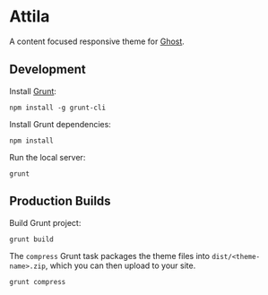 # Attila

A content focused responsive theme for [Ghost](https://github.com/tryghost/ghost/).

## Development

Install [Grunt](https://gruntjs.com/getting-started/):

    npm install -g grunt-cli

Install Grunt dependencies:

    npm install

Run the local server:

    grunt

## Production Builds

Build Grunt project:

    grunt build

The `compress` Grunt task packages the theme files into `dist/<theme-name>.zip`,
which you can then upload to your site.

    grunt compress

